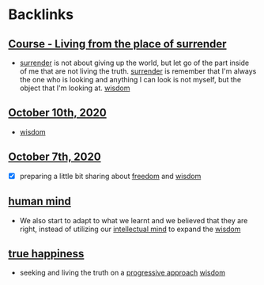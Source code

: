 
# Backlinks
## [Course - Living from the place of surrender](<Course - Living from the place of surrender.md>)
- [surrender](<surrender.md>) is not about giving up the world, but let go of the part inside of me that are not living the truth. [surrender](<surrender.md>) is remember that I'm always the one who is looking and anything I can look is not myself, but the object that I'm looking at. [wisdom](<wisdom.md>)

## [October 10th, 2020](<October 10th, 2020.md>)
- [wisdom](<wisdom.md>)

## [October 7th, 2020](<October 7th, 2020.md>)
- [x] preparing a little bit sharing about [freedom](<freedom.md>) and [wisdom](<wisdom.md>)

## [human mind](<human mind.md>)
- We also start to adapt to what we learnt and we believed that they are right, instead of utilizing our [intellectual mind](<intellectual mind.md>) to expand the [wisdom](<wisdom.md>)

## [true happiness](<true happiness.md>)
- seeking and living the truth on a [progressive approach](<progressive approach.md>) [wisdom](<wisdom.md>)


